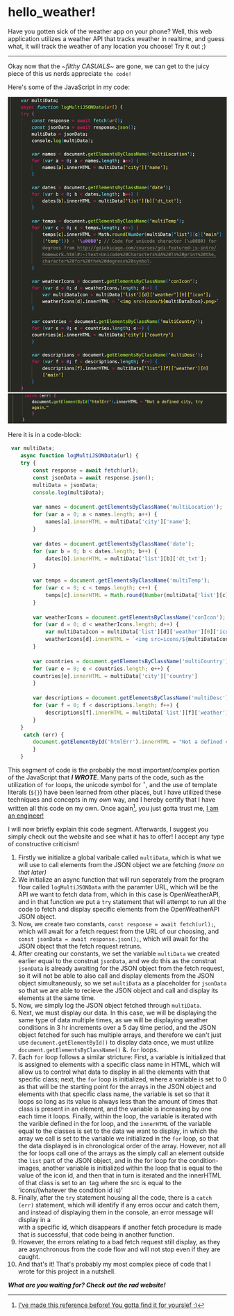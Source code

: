# hello_weather!
Have you gotten sick of the weather app on your phone? Well, this web application utilizes a weather API that tracks weather in realtime, and guess what, it will track the weather of any location you choose! Try it out ;)

---
Okay now that the ~*filthy CASUALS*~ are gone, we can get to the juicy piece of this us nerds appreciate `the code!`

Here's some of the JavaScript in my code:

![Try this](code_explained/code_err.png)
![Err](code_explained/code_try.png)

Here it is in a code-block:

```javascript
 var multiData;
    async function logMultiJSONData(url) {
    try {
        const response = await fetch(url);
        const jsonData = await response.json();
        multiData = jsonData;
        console.log(multiData);

        var names = document.getElementsByClassName('multiLocation');
        for (var a = 0; a < names.length; a++) {
            names[a].innerHTML = multiData['city']['name'];
        }
        
        var dates = document.getElementsByClassName('date');
        for (var b = 0; b < dates.length; b++) {
            dates[b].innerHTML = multiData['list'][b]['dt_txt'];
        }

        var temps = document.getElementsByClassName('multiTemp');
        for (var c = 0; c < temps.length; c++) {
            temps[c].innerHTML = Math.round(Number(multiData['list'][c]['main']['temp'])) + '\u00B0'; // Code for unicode character (\u00B0) for degrees from http://gdichicago.com/courses/gdi-featured-js-intro/homework.html#:~:text=Unicode%20Characters%3A%20To%20print%20the,character%20for%20the%20degress%20symbol.
        }

        var weatherIcons = document.getElementsByClassName('conIcon');
        for (var d = 0; d < weatherIcons.length; d++) {
            var multiDataIcon = multiData['list'][d]['weather'][0]['icon'];
            weatherIcons[d].innerHTML = `<img src=icons/${multiDataIcon}.png>`
        }

        var countries = document.getElementsByClassName('multiCountry');
        for (var e = 0; e < countries.length; e++) {
        countries[e].innerHTML = multiData['city']['country']
        }

        var descriptions = document.getElementsByClassName('multiDesc');
        for (var f = 0; f < descriptions.length; f++) {
            descriptions[f].innerHTML = multiData['list'][f]['weather'][0]['main']
        }
    }
     catch (err) {
        document.getElementById('htmlErr').innerHTML = "Not a defined city, try again."
        }
    }
```

This segment of code is the probably the most important/complex portion of the JavaScript that ***I WROTE***. Many parts of the code, such as the utilization of `for` loops, the unicode symbol for `˚`, and the use of template literals (`${}`) have been learned from other places, but I have utilized these techniques and concepts in my *own* way, and I hereby certify that I have written all this code on my own. Once again[^1], you just gotta trust me, [I am an engineer!](https://www.youtube.com/watch?v=rp8hvyjZWHs&ab_channel=TheVilkaz)

I will now briefly explain this code segment. Afterwards, I suggest you simply check out the website and see what it has to offer! I accept any type of constructive criticism!

1. Firstly we initialize a global varibale called `multiData`, which is what we will use to call elements from the JSON object we are fetching *(more on that later)*
2. We initialize an async function that will run seperately from the program flow called `logMultiJSONData` with the paramter URL, which will be the API we want to fetch data from, which in this case is OpenWeatherAPI, and in that function we put a `try` statement that will attempt to run all the code to fetch and display specific elements from the OpenWeatherAPI JSON object.
3. Now, we create two constants, `const response = await fetch(url);`, which will await for a fetch request from the URL of our choosing, and `const jsonData = await response.json();`, which will await for the JSON object that the fetch request retruns.
4. After creating our constants, we set the variable `multiData` we created earlier equal to the constnat `jsonData`, and we do this as the constnat `jsonData` is already awaiting for the JSON object from the fetch request, so it will not be able to also call and display elements from the JSON object simultaneously, so we set `multiData` as a placeholder for `jsonData` so that we are able to recieve the JSON object and call and display its elements at the same time.
5. Now, we simply log the JSON object fetched through `multiData`.
6. Next, we must display our data. In this case, we will be displaying the same type of data multiple times, as we will be displaying weather conditions in 3 hr increments over a 5 day time period, and the JSON object fetched for such has multiple arrays, and therefore we can't just use `document.getElementById()` to display data once, we must utilize `document.getElementsByClassName()` &. `for` loops.
7. Each `for` loop follows a similar stricture: First, a variable is initialized that is assigned to elements with a specific class name in HTML, which will allow us to control what data to display in all the elements with that specific class; next, the `for` loop is initialized, where a variable is set to 0 as that will be the starting point for the arrays in the JSON object and elements with that specific class name, the variable is set so that it loops so long as its value is always less than the amount of times that class is present in an element, and the variable is increasing by one each time it loops. Finally, within the loop, the variable is iterated with the varible defined in the for loop, and the `innerHTML` of the variable equal to the classes is set to the data we want to display, in which the array we call is set to the variable we initialized in the `for` loop, so that the data displayed is in chronological order of the array. However, not all the for loops call one of the arrays as the simply call an element outside the `list` part of the JSON object, and in the for loop for the condition-images, another variable is initialized within the loop that is equal to the value of the icon id, and then that in turn is iterated and the innerHTML of that class is set to an <img> tag where the src is equal to the 'icons/(whatever the condition id is)'
8. Finally, after the `try` statement housing all the code, there is a `catch (err)` statement, which will identify if any erros occur and catch them, and instead of displaying them in the console, an error message will display in a <div> with a specific id, which disappears if another fetch procedure is made that is successful, that code being in another function.
9. However, the errors relating to a bad fetch request still display, as they are asynchronous from the code flow and will not stop even if they are caught.
10. And that's it! That's probably my most complex piece of code that I wrote for this project in a nutshell.

***What are you waiting for? Check out the rad website!***


[^1]: [I've made this reference before! You gotta find it for yourslef ;)](https://mg8mer.github.io/ammans-best-restaurants/)
